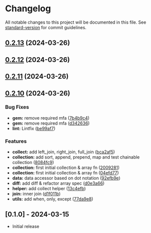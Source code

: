 # Changelog

All notable changes to this project will be documented in this file. See [standard-version](https://github.com/conventional-changelog/standard-version) for commit guidelines.

## [0.2.13](https://github.com/WailanTirajoh/ruby_collection/compare/v0.2.12...v0.2.13) (2024-03-26)



## [0.2.12](https://github.com/WailanTirajoh/ruby_collection/compare/v0.2.11...v0.2.12) (2024-03-26)



## [0.2.11](https://github.com/WailanTirajoh/ruby_collection/compare/v0.2.10...v0.2.11) (2024-03-26)



## [0.2.10](https://github.com/WailanTirajoh/ruby_collection/compare/v0.2.9...v0.2.10) (2024-03-26)


### Bug Fixes

* **gem:** remove required mfa ([7b4b9c4](https://github.com/WailanTirajoh/ruby_collection/commit/7b4b9c432002ff4381da0004d3ad4d6912b8b2d8))
* **gem:** remove required mfa ([d342636](https://github.com/WailanTirajoh/ruby_collection/commit/d3426369e6f1dff96abc568689fc9ec4381967f1))
* **lint:** Lintfix ([be99af7](https://github.com/WailanTirajoh/ruby_collection/commit/be99af72b9f3a2cfadad224aff191aafb48a6d45))

### Features

* **collect:** add left_join, right_join, full_join ([bca2af5](https://github.com/WailanTirajoh/ruby_collection/commit/bca2af5ec5e9b078fb7c75155ae0e1f79e8e1732))
* **collection:** add sort, append, prepend, map and test chainable collection ([8084fc9](https://github.com/WailanTirajoh/ruby_collection/commit/8084fc966b2a3540c3e5f8935b56d795d8bf8b69))
* **collection:** first initial collection & array fn ([2009281](https://github.com/WailanTirajoh/ruby_collection/commit/2009281a2d53d8ffa4a0090fd4e363329ac0f4ed))
* **collection:** first initial collection & array fn ([04efd77](https://github.com/WailanTirajoh/ruby_collection/commit/04efd77f32bae72e1ad53391744bbfde12123754))
* **data:** data accessor based on dot notation ([92efb9e](https://github.com/WailanTirajoh/ruby_collection/commit/92efb9e48f6dbeeb72c3f2bc1090bd4cd9f903c2))
* **diff:** add diff & refactor array spec ([d0e3a66](https://github.com/WailanTirajoh/ruby_collection/commit/d0e3a66c8bd2d6d4f7ba706537b01e18929a3d51))
* **helper:** add collect helper ([13c4efb](https://github.com/WailanTirajoh/ruby_collection/commit/13c4efbbc481960227f361208818471a197df752))
* **join:** inner join ([d1f011b](https://github.com/WailanTirajoh/ruby_collection/commit/d1f011b76560ad26fdecdef1c01cdc7291cbac6e))
* **utils:** add when, only, except ([77da9e8](https://github.com/WailanTirajoh/ruby_collection/commit/77da9e848ae60b771f24cf623b73df85f80b1eea))


## [0.1.0] - 2024-03-15

- Initial release
